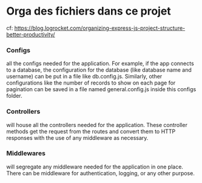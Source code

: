 # Orga des fichiers dans ce projet
cf: https://blog.logrocket.com/organizing-express-js-project-structure-better-productivity/

### Configs
 all the configs needed for the application. For example, if the app connects to a database, the configuration for the database (like database name and username) can be put in a file like db.config.js. Similarly, other configurations like the number of records to show on each page for pagination can be saved in a file named general.config.js inside this configs folder.

### Controllers
 will house all the controllers needed for the application. These controller methods get the request from the routes and convert them to HTTP responses with the use of any middleware as necessary.

### Middlewares
will segregate any middleware needed for the application in one place. There can be middleware for authentication, logging, or any other purpose.